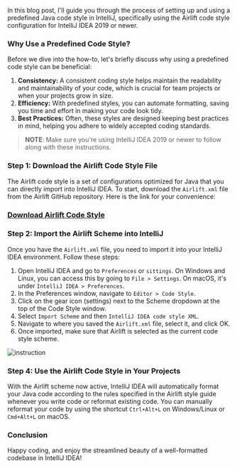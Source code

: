 In this blog post, I'll guide you through the process of setting up and using a predefined Java code style in IntelliJ, specifically using the Airlift code style configuration for IntelliJ IDEA 2019 or newer.

### Why Use a Predefined Code Style?

Before we dive into the how-to, let's briefly discuss why using a predefined code style can be beneficial:

1.  **Consistency:** A consistent coding style helps maintain the readability and maintainability of your code, which is crucial for team projects or when your projects grow in size.
2.  **Efficiency:** With predefined styles, you can automate formatting, saving you time and effort in making your code look tidy.
3.  **Best Practices:** Often, these styles are designed keeping best practices in mind, helping you adhere to widely accepted coding standards.

> **NOTE**: Make sure you're using IntelliJ IDEA 2019 or newer to follow along with these instructions.

### Step 1: Download the Airlift Code Style File

The Airlift code style is a set of configurations optimized for Java that you can directly import into IntelliJ IDEA. To start, download the `Airlift.xml` file from the Airlift GitHub repository. Here is the link for your convenience:

### [Download Airlift Code Style](https://github.com/airlift/codestyle/blob/master/IntelliJIdea2019/Airlift.xml)

### Step 2: Import the Airlift Scheme into IntelliJ

Once you have the `Airlift.xml` file, you need to import it into your IntelliJ IDEA environment. Follow these steps:

1.  Open IntelliJ IDEA and go to `Preferences` or `sittings`. On Windows and Linux, you can access this by going to `File > Settings`. On macOS, it's under `IntelliJ IDEA > Preferences`.
2.  In the Preferences window, navigate to `Editor > Code Style`.
3.  Click on the gear icon (settings) next to the Scheme dropdown at the top of the Code Style window.
4.  Select `Import Scheme` and then `IntelliJ IDEA code style XML`.
5.  Navigate to where you saved the `Airlift.xml` file, select it, and click OK.
6.  Once imported, make sure that Airlift is selected as the current code style scheme.

   ![instruction](https://github.com/code-flu/website-content/assets/104217888/28a24be0-8818-4ce0-ab3e-50fd0156225a)


### Step 4: Use the Airlift Code Style in Your Projects

With the Airlift scheme now active, IntelliJ IDEA will automatically format your Java code according to the rules specified in the Airlift style guide whenever you write code or reformat existing code. You can manually reformat your code by using the shortcut `Ctrl+Alt+L` on Windows/Linux or `Cmd+Alt+L` on macOS.

### Conclusion

Happy coding, and enjoy the streamlined beauty of a well-formatted codebase in IntelliJ IDEA!
